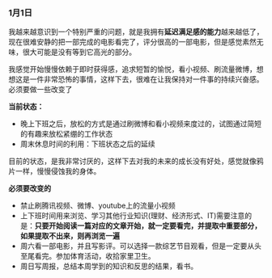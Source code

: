 ### 1月1日

我越来越意识到一个特别严重的问题，就是我拥有**延迟满足感的能力**越来越低了，现在很难安静的把一部完成的电影看完了，评分很高的一部电影，但是感觉素然无味，很大可能是没有等到它高光的部分。

我感觉开始慢慢依赖于即时获得感，追求短暂的愉悦，看小视频、刷流量微博，想想这是一件非常恐怖的事情，这样下去，很难在让我保持对一件事的持续兴奋感。必须要做一些改变了

**当前状态：**

- 晚上下班之后，放松的方式是通过刷微博和看小视频来度过的，试图通过简短的有趣来放松紧绷的工作状态
- 周末休息时间的利用：下班状态之后的延续

目前的状态，是我非常讨厌的，这样下去对我的未来的成长没有好处，感觉就像鸦片一样，慢慢侵蚀我的身体。

**必须要改变的**

- 禁止刷腾讯视频、微博、youtube上的流量小视频
- 上下班时间用来浏览、学习其他行业知识(理财、经济形式、IT)需要注意的是：**只要开始阅读一篇对应的文章开始，就一定要看完，并提取中重要部分，如果提取不出来，则再浏览一遍**
- 周六看一部电影，并且写影评。可以选择一款综艺节目观看，但是一定要从头至尾看完。参加体育活动，收拾家里卫生。
- 周日写周报，总结本周学到的知识和反思的结果，看书。